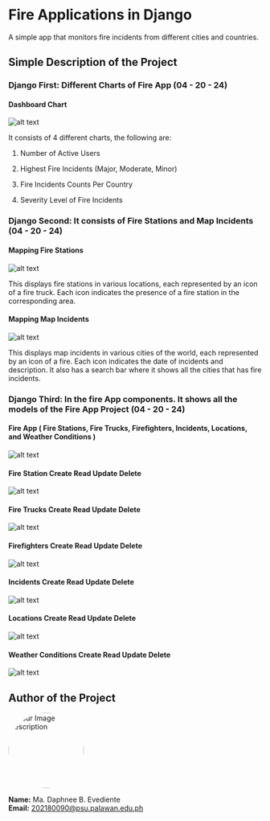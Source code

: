 # Fire Applications in Django

A simple app that monitors fire incidents from different cities and countries.

## Simple Description of the Project

### Django First: Different Charts of Fire App (04 - 20 - 24)

####  Dashboard Chart

![alt text](dashboard_read.jpg)

It consists of 4 different charts, the following are:

1. Number of Active Users

2. Highest Fire Incidents (Major, Moderate, Minor)

3. Fire Incidents Counts Per Country

4. Severity Level of Fire Incidents

### Django Second: It consists of Fire Stations and Map Incidents (04 - 20 - 24)

####  Mapping Fire Stations

![alt text](fire_stationsmap_read.jpg)

This displays fire stations in various locations, each represented by an icon of a fire truck. Each icon indicates the presence of a fire station in the corresponding area.

####  Mapping Map Incidents

![alt text](fireincidents.jpg)

This displays map incidents in various cities of the world, each represented by an icon of a fire. Each icon indicates the date of incidents and description. It also has a search bar where it shows all the cities that has fire incidents. 

### Django Third: In the fire App components. It shows all the models of the Fire App Project (04 - 20 - 24)

####  Fire App ( Fire Stations, Fire Trucks, Firefighters, Incidents, Locations, and Weather Conditions )

![alt text](dashboard_fireApp.jpg)

####  Fire Station Create Read Update Delete

![alt text](firestations.jpg)

####  Fire Trucks Create Read Update Delete

![alt text](firetrucks.jpg)

####  Firefighters Create Read Update Delete

![alt text](firefighters.jpg)

####  Incidents Create Read Update Delete

![alt text](incidents.jpg)

####  Locations Create Read Update Delete

![alt text](locations.jpg)

####  Weather Conditions Create Read Update Delete

![alt text](weatherconditions.jpg)

## Author of the Project

<img src="https://github.com/itsmedapny.png" alt="Your Image Description" style="width: 150px; border-radius: 50%;">

**Name:** Ma. Daphnee B. Evediente <br>
**Email:** 202180090@psu.palawan.edu.ph






